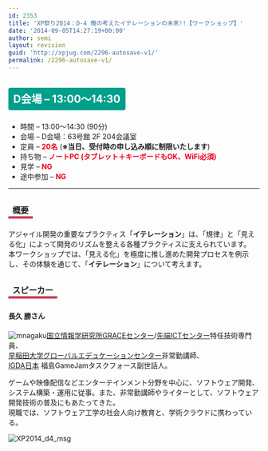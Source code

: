 ```yaml
---
id: 2353
title: 'XP祭り2014：D-4 俺の考えたイテレーションの未来!!【ワークショップ】'
date: '2014-09-05T14:27:19+00:00'
author: semi
layout: revision
guid: 'http://xpjug.com/2296-autosave-v1/'
permalink: /2296-autosave-v1/
---
```


## <span style="color:#FFFFFF; background-color:#009F8C; margin:0 0 30px 0; padding:10px 10px; border-radius:4px; line-height:2.5;">D会場 – 13:00～14:30</span>

- 時間 – 13:00～14:30 (90分)
- 会場 – D会場：63号館 2F 204会議室
- 定員 – <span style="color:#E7001D; font-weight: bold;">20名</span> (<span style="font-weight: bold;">※当日、受付時の申し込み順に制限いたします</span>)
- 持ち物 – <span style="color:#E7001D; font-weight: bold;">ノートPC (タブレット＋キーボードもOK、WiFi必須)</span>
- 見学 – <span style="color:#E7001D; font-weight: bold;">NG</span>
- 途中参加 – <span style="color:#E7001D; font-weight: bold;">NG</span>

---

### <span style="margin:0 0 10px 0; padding:2px 8px; border-width:0 0 5px 0; border-color:#C6485B; border-style:solid; line-height:2.5;">概要</span>

アジャイル開発の重要なプラクティス「**イテレーション**」は、「規律」と「見える化」によって開発のリズムを整える各種プラクティスに支えられています。  
本ワークショップでは、「見える化」を極度に推し進めた開発プロセスを例示し、その体験を通じて、「**イテレーション**」について考えます。

### <span style="margin:0 0 10px 0; padding:2px 8px; border-width:0 0 5px 0; border-color:#C6485B; border-style:solid; line-height:2.5;">スピーカー</span>

#### <span style="line-height:1.5;">長久 勝さん</span>

![mnagaku](http://xpjug.com/wp-content/uploads/2014/08/mnagaku.jpg)[国立情報学研究所GRACEセンター](http://grace-center.jp/)/[先端ICTセンター](http://www.nii.ac.jp/research/facilities/aic/)特任技術専門員、  
[早稲田大学グローバルエデュケーションセンター](http://web.waseda.jp/gec/)非常勤講師、  
[IGDA日本](http://www.igda.jp/) 福島GameJamタスクフォース副世話人。

ゲームや映像配信などエンターテインメント分野を中心に、ソフトウェア開発、システム構築・運用に従事。また、非常勤講師やライターとして、ソフトウェア開発技術の普及にもあたってきた。  
現職では、ソフトウェア工学の社会人向け教育と、学術クラウドに携わっている。

![XP2014_d4_msg](http://xpjug.com/wp-content/uploads/2014/08/XP2014_d4_msg.png)